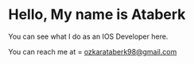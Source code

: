 # Hello, My name is Ataberk

You can see what I do as an IOS Developer here.

You can reach me at = ozkarataberk98@gmail.com
